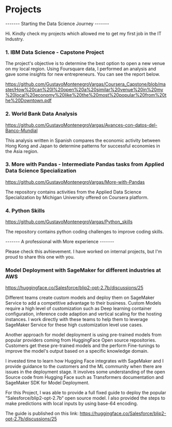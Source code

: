 # Projects

------- Starting the Data Science Journey ------- 

Hi. Kindly check my projects which allowed me to get my first job in the IT Industry.

### 1. IBM Data Science - Capstone Project

The project's objective is to determine the best option to open a new venue on my local region. Using Foursquare data, I performed an analysis and gave some insights for new entrepreneurs. You can see the report below.

https://github.com/GustavoMontenegroVargas/Coursera_Capstone/blob/master/How%20can%20I%20open%20a%20similar%20venue%20in%20my%20local%20economy%20like%20the%20most%20popular%20from%20the%20Downtown.pdf

### 2. World Bank Data Analysis

https://github.com/GustavoMontenegroVargas/Avances-con-datos-del-Banco-Mundial

This analysis written in Spanish compares the economic activity between Hong Kong and Japan to determine patterns for successful economies in the Asia region.

### 3. More with Pandas - Intermediate Pandas tasks from Applied Data Science Specialization

https://github.com/GustavoMontenegroVargas/More-with-Pandas

The repository contains activities from the Applied Data Science Specialization by Michigan University offered on Coursera platform.

### 4. Python Skills

https://github.com/GustavoMontenegroVargas/Python_skills

The repository contains python coding challenges to improve coding skills.

------- A professional with More experience ------- 

Please check this avhievement. I have worked on internal projects, but I'm proud to share this one with you. 

### Model Deployment with SageMaker for different industries at AWS
https://huggingface.co/Salesforce/blip2-opt-2.7b/discussions/25

Different teams create custom models and deploy them on SageMaker Service to add a competitive advantage to their
business. Custom Models require a high level of customization such as Deep learning container configuration, inference code
adaption and vertical scaling for the hosting instances. I work directly with these teams to help them to leverage SageMaker
Service for these high customization level use cases.

Another approach for model deployment is using pre-trained models from popular providers coming from HuggingFace
Open source repositories. Customers get these pre-trained models and the perform Fine-tunings to improve the model's
output based on a specific knowledge domain.

I invested time to learn how Hugging Face integrates with SageMaker and I provide guidance to the customers and the
ML community when there are issues in the deployment stage. It involves some understanding of the open Source code from 
Hugging Face such as Transformers documentation and SageMaker SDK for Model Deployment.

For this Project, I was able to provide a full fixed guide to deploy the popular “Salesforce/blip2-opt-2.7b“ open source model. 
I also provided the steps to make predictions with local inputs by using base-64 encoding.

The guide is published on this link: https://huggingface.co/Salesforce/blip2-opt-2.7b/discussions/25
